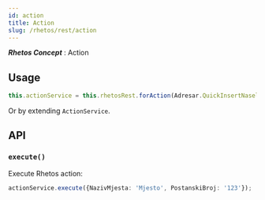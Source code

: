 ```yaml
---
id: action
title: Action
slug: /rhetos/rest/action
---
```

***Rhetos Concept*** : Action

## Usage

```ts
this.actionService = this.rhetosRest.forAction(Adresar.QuickInsertNaseljeInfo);
````
Or by extending `ActionService`.


## API

### `execute()`
Execute Rhetos action:

```ts
actionService.execute({NazivMjesta: 'Mjesto', PostanskiBroj: '123'});
````

